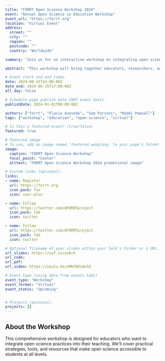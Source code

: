 ```yaml
---
title: "FORRT Open Science Workshop 2024"
event: "Annual Open Science in Education Workshop"
event_url: "https://forrt.org"
location: "Virtual Event"
address:
  street: ""
  city: ""
  region: ""
  postcode: ""
  country: "Worldwide"

summary: "Join us for an interactive workshop on integrating open science practices into educational curricula."

abstract: "This workshop will bring together educators, researchers, and students to explore practical strategies for implementing open science principles in academic settings. Participants will learn about reproducible research practices, open data sharing, and creating inclusive learning environments that promote transparency and collaboration."

# Event start and end times.
date: 2024-06-15T14:00:00Z
date_end: 2024-06-15T17:00:00Z
all_day: false

# Schedule page publish date (NOT event date).
publishDate: 2024-01-01T00:00:00Z

authors: ["forrt", "Flavio Azevedo", "Sam Parsons", "Maddi Pownall"]
tags: ["workshop", "education", "open-science", "virtual"]

# Is this a featured event? (true/false)
featured: true

# Featured image
# To use, add an image named `featured.webp/png` to your page's folder. 
image:
  caption: "FORRT Open Science Workshop"
  focal_point: "Center"
  alttext: "FORRT Open Science Workshop 2024 promotional image"

# Custom links (optional).
links:
- name: Register
  url: https://forrt.org
  icon_pack: fas
  icon: user-plus

- name: Follow
  url: https://twitter.com/@FORRTproject
  icon_pack: fab
  icon: twitter

- name: Follow
  url: https://twitter.com/@FORRTproject
  icon_pack: fab
  icon: twitter

# Optional filename of your slides within your talk's folder or a URL.
url_slides: https://osf.io/yu6ch
url_code:
url_pdf:
url_video: https://youtu.be/oMkF8DiAolQ

# Event type (using data from events.toml)
event_type: "Workshop"
event_format: "Virtual"
event_status: "Upcoming"


# Projects (optional).
projects: []
---
```


## About the Workshop

This comprehensive workshop is designed for educators who want to integrate open science practices into their teaching. We'll cover practical strategies, tools, and resources that make open science accessible to students at all levels.
